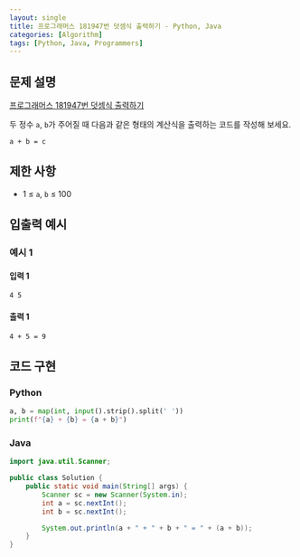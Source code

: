 ```yaml
---
layout: single
title: 프로그래머스 181947번 덧셈식 출력하기 - Python, Java
categories: [Algorithm]
tags: [Python, Java, Programmers]
---
```


## 문제 설명
[프로그래머스 181947번 덧셈식 출력하기](https://school.programmers.co.kr/learn/courses/30/lessons/181947)

두 정수 `a`, `b`가 주어질 때 다음과 같은 형태의 계산식을 출력하는 코드를 작성해 보세요.

```plaintext
a + b = c
```

## 제한 사항
- 1 ≤ `a`, `b` ≤ 100

## 입출력 예시

### 예시 1

#### 입력 1

```plaintext
4 5
```

#### 출력 1

```plaintext
4 + 5 = 9
```

## 코드 구현

### Python

```python
a, b = map(int, input().strip().split(' '))
print(f"{a} + {b} = {a + b}")
```

### Java

```java
import java.util.Scanner;

public class Solution {
    public static void main(String[] args) {
        Scanner sc = new Scanner(System.in);
        int a = sc.nextInt();
        int b = sc.nextInt();

        System.out.println(a + " + " + b + " = " + (a + b));
    }
}
```